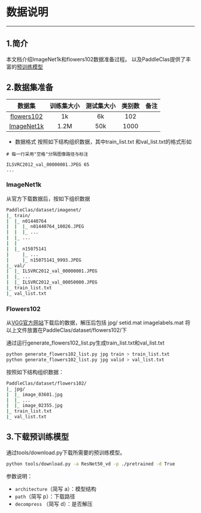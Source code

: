 # 数据说明

---

## 1.简介
本文档介绍ImageNet1k和flowers102数据准备过程。
以及PaddleClas提供了丰富的[预训练模型](../models/models_intro.md)

## 2.数据集准备

数据集 | 训练集大小 | 测试集大小 | 类别数 | 备注|
:------:|:---------------:|:---------------------:|:-----------:|:-----------:
[flowers102](https://www.robots.ox.ac.uk/~vgg/data/flowers/102/)|1k | 6k | 102 |
[ImageNet1k](http://www.image-net.org/challenges/LSVRC/2012/)|1.2M| 50k | 1000 |

* 数据格式
按照如下结构组织数据，其中train_list.txt 和val_list.txt的格式形如

```shell
# 每一行采用"空格"分隔图像路径与标注

ILSVRC2012_val_00000001.JPEG 65
...

```
### ImageNet1k
从官方下载数据后，按如下组织数据

```bash
PaddleClas/dataset/imagenet/
|_ train/
|  |_ n01440764
|  |  |_ n01440764_10026.JPEG
|  |  |_ ...
|  |_ ...
|  |
|  |_ n15075141
|     |_ ...
|     |_ n15075141_9993.JPEG
|_ val/
|  |_ ILSVRC2012_val_00000001.JPEG
|  |_ ...
|  |_ ILSVRC2012_val_00050000.JPEG
|_ train_list.txt
|_ val_list.txt
```
### Flowers102
从[VGG官方网站](https://www.robots.ox.ac.uk/~vgg/data/flowers/102/)下载后的数据，解压后包括
jpg/
setid.mat
imagelabels.mat
将以上文件放置在PaddleClas/dataset/flowers102/下

通过运行generate_flowers102_list.py生成train_list.txt和val_list.txt

```bash
python generate_flowers102_list.py jpg train > train_list.txt
python generate_flowers102_list.py jpg valid > val_list.txt

```
按照如下结构组织数据：

```bash
PaddleClas/dataset/flowers102/
|_ jpg/
|  |_ image_03601.jpg
|  |_ ...
|  |_ image_02355.jpg
|_ train_list.txt
|_ val_list.txt
```


## 3.下载预训练模型
通过tools/download.py下载所需要的预训练模型。

```bash
python tools/download.py -a ResNet50_vd -p ./pretrained -d True
```

参数说明：
+ `architecture`（简写 a）：模型结构
+ `path`（简写 p）：下载路径
+ `decompress` （简写 d）：是否解压
